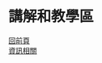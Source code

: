# 講解和教學區   
[回前頁](https://sggsdatafornehs.github.io/rrr)  
[資訊相關](https://sggsdatafornehs.github.io/post/sources/info/index)   
